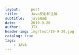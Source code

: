 ```yaml
---
layout:     post                    
title:      Java反射和注解
subtitle:   java基础               
date:       2019-9-20               
author:     JTX                      
header-img: img/text/19-9-20.jpg   
catalog: true                        
tags:                                
    - JAVA
---
```

